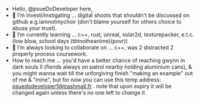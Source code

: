 - Hello, @psueDoDeveloper here,
- 👀 I’m investi/instigating ... digital shoots that shouldn't be discussed on github e.g.iamnotmychoir (don't blame yourself for others choice to abuse your trust).
- 🌱 I’m currently learning ... c++, rust, unreal, solar2d, texturepacker, e.t.c.(low blow, school days (tbtnotheanime)(povr))
- 💞️ I’m always looking to collaborate on ... c++, was 2 distracted 2 properly process coursework.
- How to reach me ... you'd have a better chance of reaching gwynn in dark souls II (fiends always on patrol nearby holding aluminium cans), & you might wanna wait till the unforgiving finish "making an example" out of me & "mine", but for now you can use this temp address: psuedodeveloper1@trashmail.fr . note that upon expiry it will be changed again unless there's no one left to change it.

<!---
psueDoDeveloper/psueDoDeveloper is a ✨ special ✨ repository because its `README.md` (this file) appears on your GitHub profile.
You can click the Preview link to take a look at your changes.
--->
